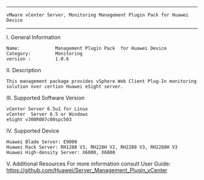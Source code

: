 **********************************************************************************
	vMware vCenter Server, Monitoring Management Plugin Pack for Huawei Device
**********************************************************************************


I. General Information 

	Name:             Management Plugin Pack  for Huawei Device
	Category:         Monitoring
	version :         1.0.6

II. Description

	This management package provides vSphere Web Client Plug-In monitoring solution over certion Huawei eSight server.

III. Supported Software Version

	vCenter Server 6.5u1 for Linux 
	vCenter  Server 6.5 or Windows 
	eSight v300R007c00spc503 

IV. Supported Device

	Huawei Blade Server: E9000 
	Huawei Rack Server: RH1288 V3, RH228H V2, RH2288 V3, RH2288H V3
	Huawei High-density Server: X6000, X6800

V. Additional Resources
	For more information consult User Guide: https://github.com/Huawei/Server_Management_Plugin_vCenter 
